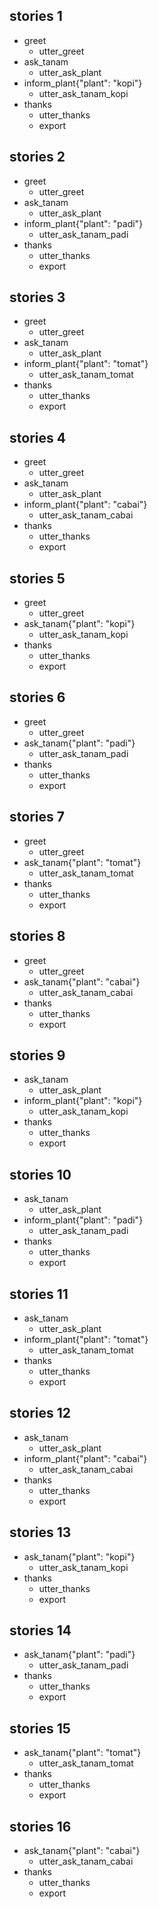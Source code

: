 ## stories 1
* greet
   - utter_greet
* ask_tanam
   - utter_ask_plant
* inform_plant{"plant": "kopi"}
   - utter_ask_tanam_kopi
* thanks
   - utter_thanks
   - export

## stories 2
* greet
   - utter_greet
* ask_tanam
   - utter_ask_plant
* inform_plant{"plant": "padi"}
   - utter_ask_tanam_padi
* thanks
   - utter_thanks
   - export

## stories 3
* greet
   - utter_greet
* ask_tanam
   - utter_ask_plant
* inform_plant{"plant": "tomat"}
   - utter_ask_tanam_tomat
* thanks
   - utter_thanks
   - export

## stories 4
* greet
   - utter_greet
* ask_tanam
   - utter_ask_plant
* inform_plant{"plant": "cabai"}
   - utter_ask_tanam_cabai
* thanks
   - utter_thanks
   - export

## stories 5
* greet
   - utter_greet
* ask_tanam{"plant": "kopi"}
   - utter_ask_tanam_kopi
* thanks
   - utter_thanks
   - export
   
## stories 6
* greet
   - utter_greet
* ask_tanam{"plant": "padi"}
   - utter_ask_tanam_padi
* thanks
   - utter_thanks
   - export

## stories 7
* greet
   - utter_greet
* ask_tanam{"plant": "tomat"}
   - utter_ask_tanam_tomat
* thanks
   - utter_thanks
   - export

## stories 8
* greet
   - utter_greet
* ask_tanam{"plant": "cabai"}
   - utter_ask_tanam_cabai
* thanks
   - utter_thanks
   - export
   
## stories 9
* ask_tanam
   - utter_ask_plant
* inform_plant{"plant": "kopi"}
   - utter_ask_tanam_kopi
* thanks
   - utter_thanks
   - export

## stories 10
* ask_tanam
   - utter_ask_plant
* inform_plant{"plant": "padi"}
   - utter_ask_tanam_padi
* thanks
   - utter_thanks
   - export

## stories 11
* ask_tanam
   - utter_ask_plant
* inform_plant{"plant": "tomat"}
   - utter_ask_tanam_tomat
* thanks
   - utter_thanks
   - export

## stories 12
* ask_tanam
   - utter_ask_plant
* inform_plant{"plant": "cabai"}
   - utter_ask_tanam_cabai
* thanks
   - utter_thanks
   - export

## stories 13
* ask_tanam{"plant": "kopi"}
   - utter_ask_tanam_kopi
* thanks
   - utter_thanks
   - export
   
## stories 14
* ask_tanam{"plant": "padi"}
   - utter_ask_tanam_padi
* thanks
   - utter_thanks
   - export

## stories 15
* ask_tanam{"plant": "tomat"}
   - utter_ask_tanam_tomat
* thanks
   - utter_thanks
   - export

## stories 16
* ask_tanam{"plant": "cabai"}
   - utter_ask_tanam_cabai
* thanks
   - utter_thanks
   - export
   